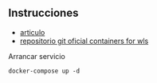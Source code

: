 ## Instrucciones
- [articulo](https://success.docker.com/article/oracle-weblogic)
- [repositorio git oficial containers for wls](https://github.com/docker/docker-for-oracle-weblogic)

Arrancar servicio
```
docker-compose up -d
```
